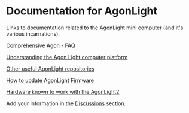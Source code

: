 # Documentation for AgonLight

Links to documentation related to the AgonLight mini computer (and it's various incarnations).


[Comprehensive Agon - FAQ](https://agonconsole8.github.io/agon-docs/FAQ/)

[Understanding the Agon Light computer platform](https://agonconsole8.github.io/agon-docs/Theory-of-operation/)

[Other useful AgonLight repositories](https://github.com/mbernardi1961/AgonDoc/blob/main/useful_links.md)

[How to update AgonLight Firmware](https://github.com/mbernardi1961/AgonDoc/blob/main/update_firmware.md)

[Hardware known to work with the AgonLight2](https://github.com/mbernardi1961/AgonDoc/blob/main/hardware.md)

Add your information in the [Discussions](https://github.com/mbernardi1961/AgonDoc/discussions) section.

